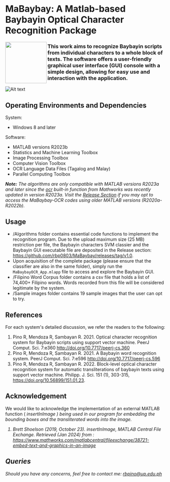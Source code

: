 # MaBaybay: A Matlab-based Baybayin Optical Character Recognition Package

<img src="https://github.com/rbp0803/MaBaybay/blob/main/MaBaybayIconV3.png" align="left" width="130px"/>

### This work aims to recognize Baybayin scripts from individual characters to a whole block of texts. The software offers a user-friendly graphical user interface (GUI) console with a simple design, allowing for easy use and interaction with the application.


![Alt text](https://github.com/rbp0803/MaBaybay/blob/main/MaBaybayOCR_console.jpg)


## Operating Environments and Dependencies
System:
* Windows 8 and later

Software:
* MATLAB versions R2023b
* Statistics and Machine Learning Toolbox
* Image Processing Toolbox
* Computer Vision Toolbox
* OCR Language Data Files (Tagalog and Malay)
* Parallel Computing Toolbox
  
_**Note:** The algorithms are only compatible with MATLAB versions R2023a and later since the [ocr](https://www.mathworks.com/help/vision/ref/ocr.html) built-in function from Mathworks was recently updated in version R2023a. Visit the [Release Section](https://github.com/rbp0803/MaBaybay/releases/tag/v1.0) if you may opt to access the MaBaybay-OCR codes using older MATLAB versions (R2020a-R2022b)._

## Usage
* /Algorithms folder contains essential code functions to implement the recognition program. Due to the upload maximum size (25 MB) restriction per file, the Baybayin characters SVM classier and the Baybayin GUI executable file are deposited in the Release section: https://github.com/rbp0803/MaBaybay/releases/tag/v1.0.   
* Upon acquisition of the complete package (please ensure that the classifier are also in the same folder), simply run the `MaBaybayOCR_App.mlapp` file to access and explore the Baybayin GUI.
* /Filipino Word Corpus folder contains a csv file that holds a list of 74,400+ Filipino words. Words recorded from this file will be considered legitimate by the system.
* /Sample images folder contains 19 sample images that the user can opt to try. 

## References

For each system's detailed discussion, we refer the readers to the following:
 1. Pino R, Mendoza R, Sambayan R. 2021. Optical character recognition system for Baybayin scripts using support vector machine. PeerJ Comput. Sci. 7:e360 http://doi.org/10.7717/peerj-cs.360
 2. Pino R, Mendoza R, Sambayan R. 2021. A Baybayin word recognition system. PeerJ Comput. Sci. 7:e596 http://doi.org/10.7717/peerj-cs.596 
 3. Pino R, Mendoza R, Sambayan R. 2022. Block-level optical character recognition system for automatic transliterations of baybayin texts using support vector machine. Philipp. J. Sci. 151 (1), 303-315, https://doi.org/10.56899/151.01.23.

## Acknowledgement
We would like to acknowledge the implementation of an external MATLAB function (<i> insertInImage <i>) being used in our program for embedding the bounding boxes and the transliterated words into the image.
  1. Brett Shoelson (2019, October 23). insertInImage, MATLAB Central File Exchange. Retrieved (Jan 2024) from : https://www.mathworks.com/matlabcentral/fileexchange/38721-embed-text-and-graphics-in-an-image
     

## Queries

Should you have any concerns, feel free to contact me: rbpino@up.edu.ph
